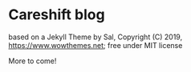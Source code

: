 # Careshift blog
based on a Jekyll Theme by Sal, Copyright (C) 2019, https://www.wowthemes.net; free under MIT license

More to come!

